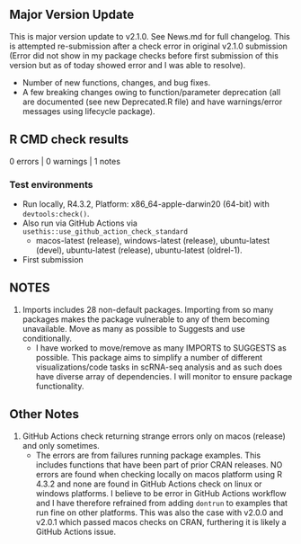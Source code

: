 ## Major Version Update 
This is major version update to v2.1.0.  See News.md for full changelog.  This is attempted re-submission after a check error in original v2.1.0 submission (Error did not show in my package checks before first submission of this version but as of today showed error and I was able to resolve).  

- Number of new functions, changes, and bug fixes.
- A few breaking changes owing to function/parameter deprecation (all are documented (see new Deprecated.R file) and have warnings/error messages using lifecycle package).  


## R CMD check results

0 errors | 0 warnings | 1 notes

### Test environments  
- Run locally, R4.3.2, Platform: x86_64-apple-darwin20 (64-bit) with `devtools:check()`.  
- Also run via GitHub Actions via `usethis::use_github_action_check_standard`
    - macos-latest (release), windows-latest (release), ubuntu-latest (devel), ubuntu-latest (release), ubuntu-latest (oldrel-1).  
- First submission

## NOTES
1. Imports includes 28 non-default packages.
  Importing from so many packages makes the package vulnerable to any of
  them becoming unavailable.  Move as many as possible to Suggests and
  use conditionally.  
    - I have worked to move/remove as many IMPORTS to SUGGESTS as possible.  This package aims to simplify a number of different
    visualizations/code tasks in scRNA-seq analysis and as such does have diverse array of dependencies.  I will monitor
    to ensure package functionality.  

## Other Notes
1. GitHub Actions check returning strange errors only on macos (release) and only sometimes.  
    - The errors are from failures running package examples.  This includes functions that have been part of prior CRAN releases.
    NO errors are found when checking locally on macos platform using R 4.3.2 and none are found in GitHub Actions check on linux
    or windows platforms.  I believe to be error in GitHub Actions workflow and I have therefore refrained from adding `dontrun`
    to examples that run fine on other platforms.  This was also the case with v2.0.0 and v2.0.1 which passed macos checks on CRAN,
    furthering it is likely a GitHub Actions issue.
